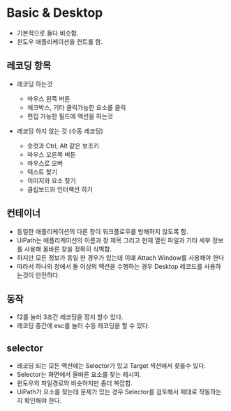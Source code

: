 # Basic & Desktop

* 기본적으로 둘다 비슷함.
* 윈도우 애플리케이션을 컨트롤 함.

## 레코딩 항목

* 레코딩 하는것
    + 마우스 왼쪽 버튼
    + 체크박스, 기타 클릭가능한 요소를 클릭
    + 편집 가능한 필드에 액션을 하는것

* 레코딩 하지 않는 것 (수동 레코딩)
    + 숏컷과 Ctrl, Alt 같은 보조키
    + 마우스 오른쪽 버튼
    + 마우스로 오버
    + 텍스트 찾기
    + 이미지와 요소 찾기
    + 클립보드와 인터랙션 하기
    
## 컨테이너
* 동일한 애플리케이션의 다른 창이 워크플로우를 방해하지 않도록 함.
* UiPath는 애플리케이션의 이름과 창 제목 그리고 현재 열린 파일과 기타 세부 정보를 사용해 올바른 창을 정확히 식벽함.
* 하지만 모든 정보가 동일 한 경우가 있는데 이떄 Attach Window를 사용해야 한다
* 따라서 하나의 창에서 둘 이상의 액션을 수행하는 경우 Desktop 레코드를 사용하는것이 안전하다.

## 동작
* f2를 눌러 3초간 레코딩을 정지 할수 있다.
* 레코딩 중간에 esc를 눌러 수동 레코딩을 할 수 있다.

## selector
* 레코딩 되는 모든 액션에는 Selector가 있고 Target 섹션에서 찾을수 있다.
* Selector는 화면에서 올바른 요소를 찾는 레시피.
* 윈도우의 파일경로와 비슷하지만 좀더 복잡함.
* UiPath가 요소를 찾는데 문제가 있는 경우 Selector를 검토해서 제대로 작동하는지 확인해야 한다.
